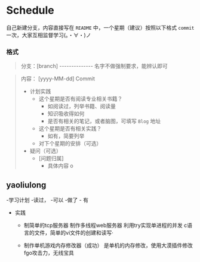 # Schedule
自己新建分支，内容直接写在 `README` 中，一个星期（建议）按照以下格式 `commit` 一次，大家互相监督学习(。・∀・)ノ

### 格式

> 分支：[branch] -------------- 名字不做强制要求，能辨认即可

> 内容：
> [yyyy-MM-dd] Commit
>
>- 计划实践
>   - 这个星期是否有阅读专业相关书籍？
>     - 如阅读过，列举书籍、阅读量
>     - 知识吸收得如何
>     - 是否有相关的笔记，或者脑图，可填写 `Blog` 地址
>   - 这个星期是否有相关实践？
>     - 如有，简要列举
>   - 对下个星期的安排（可选）
>- 疑问（可选）
>    - [问题归属]
>      - 具体内容
o
## yaoliulong

-学习计划
    -读过，
    -可以
    -做了
    - 有
- 实践
   - 制简单的tcp服务器 
	制作多线程web服务器
	利用try实现单进程的并发
	c语言的文件，简单的vi文件的创建和读写·

   - 制作单机游戏内存修改器（成功）
       是单机的内存修改，使用大漠插件修改fgo攻击力，无线宝具

